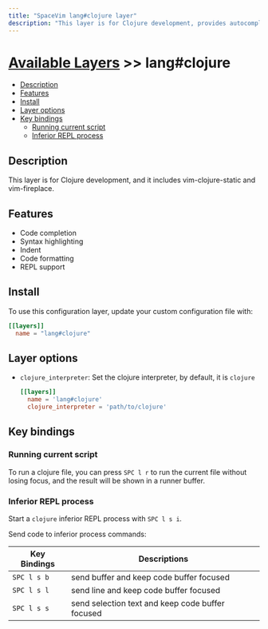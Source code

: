 ```yaml
---
title: "SpaceVim lang#clojure layer"
description: "This layer is for Clojure development, provides autocompletion, syntax checking, code format for Clojure files."
---
```


# [Available Layers](../../) >> lang#clojure

<!-- vim-markdown-toc GFM -->

- [Description](#description)
- [Features](#features)
- [Install](#install)
- [Layer options](#layer-options)
- [Key bindings](#key-bindings)
  - [Running current script](#running-current-script)
  - [Inferior REPL process](#inferior-repl-process)

<!-- vim-markdown-toc -->

## Description

This layer is for Clojure development, and it includes vim-clojure-static and vim-fireplace.

## Features

- Code completion
- Syntax highlighting
- Indent
- Code formatting
- REPL support

## Install

To use this configuration layer, update your custom configuration file with:

```toml
[[layers]]
  name = "lang#clojure"
```

## Layer options

- `clojure_interpreter`: Set the clojure interpreter, by default, it is
  `clojure`
  ```toml
  [[layers]]
    name = 'lang#clojure'
    clojure_interpreter = 'path/to/clojure'
  ```


## Key bindings

### Running current script

To run a clojure file, you can press `SPC l r` to run the current file without losing focus,
and the result will be shown in a runner buffer.

### Inferior REPL process

Start a `clojure` inferior REPL process with `SPC l s i`.

Send code to inferior process commands:

| Key Bindings | Descriptions                                     |
| ------------ | ------------------------------------------------ |
| `SPC l s b`  | send buffer and keep code buffer focused         |
| `SPC l s l`  | send line and keep code buffer focused           |
| `SPC l s s`  | send selection text and keep code buffer focused |

